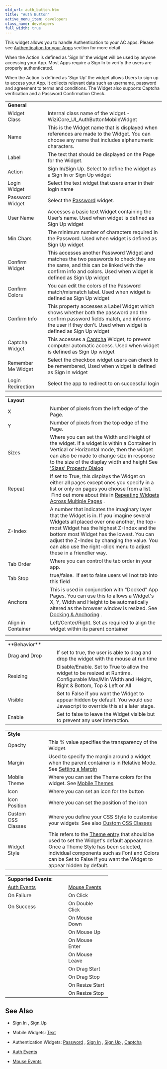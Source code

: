 ```yaml
---
old_url: auth_button.htm
title: "Auth Button"
active_menu_item: developers
class_name: developers
full_width: true
---
```



This widget allows you to handle Authentication to your AC apps. Please see [Authentication for your Apps](/developers/documentation/product-guide/advanced-features/authentication-for-your-apps/) section for more detail

When the Action is defined as 'Sign In' the widget will be used by anyone accessing your App. Most Apps require a Sign In to verify the users are properly authenticated.

When the Action is defined as 'Sign Up' the widget allows Users to sign up to access your App. It collects relevant data such as username, password and agreement to terms and conditions. The Widget also supports Captcha verification and a Password Confirmation Check.

<table>
<tr>
<td width="148">
<a id="general"> </a> <b>General</b>

</td>
<td width="15">
</td>
<td width="779">
</td>
</tr>
<tr>
<td width="148">
Widget Class

</td>
<td width="15">
</td>
<td width="779">
Internal class name of the widget.- WiziCore_UI_AuthButtonMobileWidget

</td>
</tr>
<tr>
<td width="148">
Name

</td>
<td width="15">
</td>
<td width="779">
This is the Widget name that is displayed when references are made to the Widget. You can choose any name that includes alphanumeric characters.

</td>
</tr>
<tr>
<td width="148">
Label

</td>
<td width="15">
</td>
<td width="779">
The text that should be displayed on the Page for the Widget.

</td>
</tr>
<tr>
<td width="148">
Action

</td>
<td width="15">
</td>
<td width="779">
Sign In/Sign Up. Select to define the widget as a Sign In or Sign Up widget

</td>
</tr>
<tr>
<td width="148">
Login Widget

</td>
<td width="15">
</td>
<td width="779">
Select the text widget that users enter in their login name

</td>
</tr>
<tr>
<td width="148">
Password Widget

</td>
<td width="15">
</td>
<td width="779">
  Select the <a href="/developers/documentation/product-guide/widget-properties-events/authentication/authpassword">Password</a> widget.

</td>
</tr>
<tr>
<td width="148">
User Name

</td>
<td width="15">
</td>
<td width="779">
Accesses a basic text Widget containing the User’s name. Used when widget is defined as Sign Up widget

</td>
</tr>
<tr>
<td width="148">
Min Chars

</td>
<td width="15">
</td>
<td width="779">
The minimum number of characters required in the Password. Used when widget is defined as Sign Up widget

</td>
</tr>
<tr>
<td width="148">
Confirm Widget

</td>
<td width="15">
</td>
<td width="779">
This accesses another Password Widget and matches the two passwords to check they are the same, and this can be linked with the confirm info and colors. Used when widget is defined as Sign Up widget

</td>
</tr>
<tr>
<td width="148">
Confirm Colors

</td>
<td width="15">
</td>
<td width="779">
You can edit the colors of the Password match/mismatch label. Used when widget is defined as Sign Up widget

</td>
</tr>
<tr>
<td width="148">
Confirm Info

</td>
<td width="15">
</td>
<td width="779">
This property accesses a Label Widget which shows whether both the password and the confirm password fields match, and informs the user if they don’t. Used when widget is defined as Sign Up widget

</td>
</tr>
<tr>
<td width="148">
Captcha Widget

</td>
<td width="15">
</td>
<td width="779">
  This accesses a <a href="/developers/documentation/product-guide/widget-properties-events/authentication/authcaptcha">Captcha</a> Widget, to prevent computer automatic access. Used when widget is defined as Sign Up widget

</td>
</tr>
<tr>
<td width="148">
Remember Me Widget

</td>
<td width="15">
</td>
<td width="779">
Select the checkbox widget users can check to be remembered, Used when widget is defined as Sign In widget

</td>
</tr>
<tr>
<td width="148">
Login Redirection

</td>
<td width="15">
</td>
<td width="779">
Select the app to redirect to on successful login

</td>
</tr>

</table>
<table>
<tr>
<td width="148">
<a id="layout"> </a> <b>Layout</b>

</td>
<td width="15">
</td>
<td width="779">
</td>
</tr>
<tr>
<td width="148">
X

</td>
<td width="15">
</td>
<td width="779">
Number of pixels from the left edge of the Page.

</td>
</tr>
<tr>
<td width="148">
Y

</td>
<td width="15">
</td>
<td width="779">
Number of pixels from the top edge of the Page.

</td>
</tr>
<tr>
<td width="148">
Sizes

</td>
<td width="15">
</td>
<td width="779">
  Where you can set the Width and Height of the widget. If a widget is within a Container in Vertical or Horizontal mode, then the widget can also be made to change size in response to the size of the display width and height See <a href="/developers/documentation/product-guide/content-and-app-layout/responsive-adaptive-fluid-design/sizes-property-dialog">'Sizes' Property Dialog</a>

</td>
</tr>
<tr>
<td width="148">
Repeat

</td>
<td width="15">
</td>
<td width="779">
  If set to True, this displays the Widget on either all pages except ones you specify in a list or only on pages you choose from a list.  Find out more about this in <a href="/developers/documentation/product-guide/content-and-app-layout/editing-and-laying-out-reference/repeating-widgets-across-multi">Repeating Widgets Across Multiple Pages</a> .

</td>
</tr>
<tr>
<td width="148">
Z-Index

</td>
<td width="15">
</td>
<td width="779">
A number that indicates the imaginary layer that the Widget is in. If you imagine several Widgets all placed over one another, the top-most Widget has the highest Z-Index and the bottom most Widget has the lowest. You can adjust the Z-Index by changing the value. You can also use the right-click menu to adjust these in a friendlier way.

</td>
</tr>
<tr>
<td width="148">
Tab Order

</td>
<td width="15">
</td>
<td width="779">
Where you can control the tab order in your app.

</td>
</tr>
<tr>
<td width="148">
Tab Stop

</td>
<td width="15">
</td>
<td width="779">
true/false.  If set to false users will not tab into this field

</td>
</tr>
<tr>
<td width="148">
Anchors

</td>
<td width="15">
</td>
<td width="779">
  This is used in conjunction with "Docked" App Pages. You can use this to allows a Widget's X, Y, Width and Height to be automatically altered as the browser window is resized. See <a href="/developers/documentation/product-guide/content-and-app-layout/editing-and-laying-out-reference/widget-anchoring">Docking & Anchoring</a> .

</td>
</tr>
<tr>
<td width="148">
Align in Container

</td>
<td width="15">
</td>
<td width="779">
Left/Center/Right. Set as required to align the widget within its parent container

</td>
</tr>
<tr>
<td width="148">
</td>
<td width="15">
</td>
<td width="779">
</td>
</tr>
</table>
<table>
<tr>
<td width="148">
<a id="behavior"> </a> **Behavior**

</td>
<td width="15">
</td>
<td width="779">
</td>
</tr>
<tr>
<td width="148">
Drag and Drop

</td>
<td width="15">
</td>
<td width="779">
If set to true, the user is able to drag and drop the widget with the mouse at run time

</td>
</tr>
<tr>
<td width="148">
Resizing

</td>
<td width="15">
</td>
<td width="779">
Disable/Enable. Set to True to allow the widget to be resized at Runtime. Configurable Max/Min Width and Height, Right & Bottom, Top & Left or All

</td>
</tr>
<tr>
<td width="148">
Visible

</td>
<td width="15">
</td>
<td width="779">
Set to False if you want the Widget to appear hidden by default. You would use Javascript to override this at a later stage.

</td>
</tr>
<tr>
<td width="148">
Enable

</td>
<td width="15">
</td>
<td width="779">
Set to false to leave the Widget visible but to prevent any user interaction.

</td>
</tr>
</table>
<table>
<tr>
<td width="148">
<a id="style"> </a> <b>Style</b>

</td>
<td width="15">
</td>
<td width="779">
</td>
</tr>
<tr>
<td width="148">
Opacity

</td>
<td width="15">
</td>
<td width="779">
This % value specifies the transparency of the Widget.

</td>
</tr>
<tr>
<td width="148">
Margin

</td>
<td width="15">
</td>
<td width="779">
  Used to specify the margin around a widget when the parent container is in Relative Mode. See <a href="/developers/documentation/product-guide/content-and-app-layout/introduction/setting-a-margin">Setting a Margin</a>

</td>
</tr>
<tr>
<td width="148">
Mobile Theme

</td>
<td width="15">
</td>
<td width="779">
  Where you can set the Theme colors for the widget. See <a href="/developers/documentation/product-guide/mobile-apps-sites/mobile-themes">Mobile Themes</a>

</td>
</tr>
<tr>
<td width="148">
Icon

</td>
<td width="15">
</td>
<td width="779">
Where you can set an icon for the button

</td>
</tr>
<tr>
<td width="148">
Icon Position

</td>
<td width="15">
</td>
<td width="779">
Where you can set the position of the icon

</td>
</tr>
<tr>
<td width="148">
Custom CSS Classes

</td>
<td width="15">
</td>
<td width="779">
  Where you define your CSS Style to customise your widgets  See also <a href="/developers/documentation/product-guide/advanced-features/custom-css-classes/">Custom CSS Classes</a>

</td>
</tr>
<tr>
<td width="148">
Widget Style

</td>
<td width="15">
</td>
<td width="779">
  This refers to the <a href="/developers/documentation/product-guide/content-and-app-layout/introduction/themes-styles/themesmanage">Theme entry</a> that should be used to set the Widget's default appearance. Once a Theme Style has been selected, individual components such as Font and Colors can be Set to False if you want the Widget to appear hidden by default.

</td>
</tr>
</table>

<table>
<tr>
<td width="148">
  <strong>Supported Events:</strong>

</td>
<td width="15">
</td>
<td width="120">
</td>
</tr>
<tr>
<td width="148">
  <a href="/developers/documentation/product-guide/widget-properties-events/events/event-reference-list/auth-events">Auth Events</a>

</td>
<td width="15">
</td>
<td width="120">
  <a href="/developers/documentation/product-guide/widget-properties-events/events/event-reference-list/mouse-events">Mouse Events</a>

</td>
</tr>
<tr>
<td width="148">
On Failure

</td>
<td width="15">
</td>
<td width="120">
On Click

</td>
</tr>
<tr>
<td width="148">
On Success

</td>
<td width="15">
</td>
<td width="120">
On Double Click

</td>
</tr>
<tr>
<td width="148">
</td>
<td width="15">
</td>
<td width="120">
On Mouse Down

</td>
</tr>
<tr>
<td width="148">
</td>
<td width="15">
</td>
<td width="120">
On Mouse Up

</td>
</tr>
<tr>
<td width="148">
</td>
<td width="15">
</td>
<td width="120">
On Mouse Enter

</td>
</tr>
<tr>
<td width="148">
</td>
<td width="15">
</td>
<td width="120">
On Mouse Leave

</td>
</tr>
<tr>
<td width="148">
</td>
<td width="15">
</td>
<td width="120">
On Drag Start

</td>
</tr>
<tr>
<td width="148">
</td>
<td width="15">
</td>
<td width="120">
On Drag Stop

</td>
</tr>
<tr>
<td width="148">
</td>
<td width="15">
</td>
<td width="120">
On Resize Start

</td>
</tr>
<tr>
<td width="148">
</td>
<td width="15">
</td>
<td width="120">
On Resize Stop

</td>
</tr>
</table>

## See Also

 - [Sign In](/developers/documentation/product-guide/advanced-features/authentication-for-your-apps/sign-in) , [Sign Up](/developers/documentation/product-guide/advanced-features/authentication-for-your-apps/sign-up)

 - Mobile Widgets: [Text](/developers/documentation/product-guide/widget-properties-events/mobile/mobtext)

 - Authentication Widgets: [Password](/developers/documentation/product-guide/widget-properties-events/authentication/authpassword) , [Sign In](/developers/documentation/product-guide/widget-properties-events/authentication/authsign-in) , [Sign Up](/developers/documentation/product-guide/widget-properties-events/authentication/authsign-up) , [Captcha](/developers/documentation/product-guide/widget-properties-events/authentication/authcaptcha)
 - [Auth Events](/developers/documentation/product-guide/widget-properties-events/events/event-reference-list/auth-events)
 - [Mouse Events](/developers/documentation/product-guide/widget-properties-events/events/event-reference-list/mouse-events)

